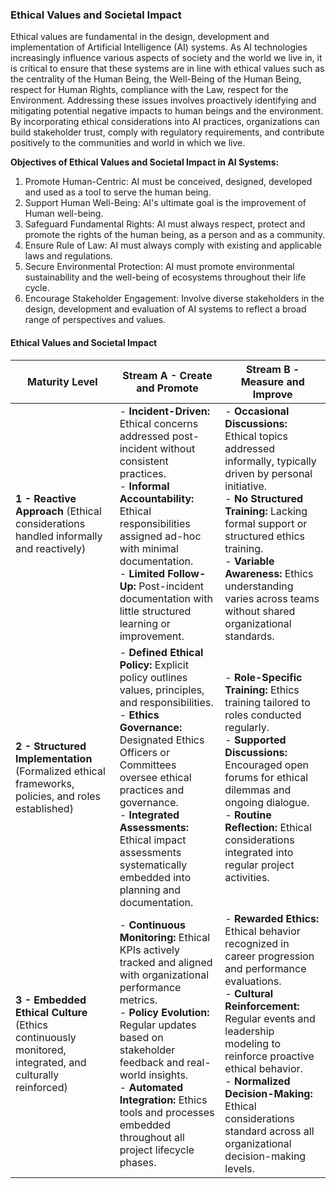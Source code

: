 ### Ethical Values and Societal Impact
Ethical values are fundamental in the design, development and implementation of Artificial Intelligence (AI) systems. As AI technologies increasingly influence various aspects of society and the world we live in, it is critical to ensure that these systems are in line with ethical values such as the centrality of the Human Being, the Well-Being of the Human Being, respect for Human Rights, compliance with the Law, respect for the Environment.
Addressing these issues involves proactively identifying and mitigating potential negative impacts to human beings and the environment. By incorporating ethical considerations into AI practices, organizations can build stakeholder trust, comply with regulatory requirements, and contribute positively to the communities and world in which we live.


**Objectives of Ethical Values and Societal Impact in AI Systems:**

1) Promote Human-Centric: AI must be conceived, designed, developed and used as a tool to serve the human being.​
2) Support Human Well-Being: AI's ultimate goal is the improvement of Human well-being.​
3) Safeguard Fundamental Rights: AI must always respect, protect and promote the rights of the human being, as a person and as a community.
4) Ensure Rule of Law: AI must always comply with existing and applicable laws and regulations​.
5) Secure Environmental Protection: AI must promote environmental sustainability and the well-being of ecosystems throughout their life cycle.​
6) Encourage Stakeholder Engagement: Involve diverse stakeholders in the design, development and evaluation of AI systems to reflect a broad range of perspectives and values.


#### Ethical Values and Societal Impact

| Maturity Level                                                                                          | Stream A - Create and Promote                                                                                                                                                                                                                                                                                                        | Stream B - Measure and Improve                                                                                                                                                                                                                                                                                                                |
| ------------------------------------------------------------------------------------------------------- | ------------------------------------------------------------------------------------------------------------------------------------------------------------------------------------------------------------------------------------------------------------------------------------------------------------------------------------ | --------------------------------------------------------------------------------------------------------------------------------------------------------------------------------------------------------------------------------------------------------------------------------------------------------------------------------------------- |
| **1 - Reactive Approach** (Ethical considerations handled informally and reactively)                    | - **Incident-Driven:** Ethical concerns addressed post-incident without consistent practices.<br>- **Informal Accountability:** Ethical responsibilities assigned ad-hoc with minimal documentation.<br>- **Limited Follow-Up:** Post-incident documentation with little structured learning or improvement.                         | - **Occasional Discussions:** Ethical topics addressed informally, typically driven by personal initiative.<br>- **No Structured Training:** Lacking formal support or structured ethics training.<br>- **Variable Awareness:** Ethics understanding varies across teams without shared organizational standards.                             |
| **2 - Structured Implementation** (Formalized ethical frameworks, policies, and roles established)      | - **Defined Ethical Policy:** Explicit policy outlines values, principles, and responsibilities.<br>- **Ethics Governance:** Designated Ethics Officers or Committees oversee ethical practices and governance.<br>- **Integrated Assessments:** Ethical impact assessments systematically embedded into planning and documentation. | - **Role-Specific Training:** Ethics training tailored to roles conducted regularly.<br>- **Supported Discussions:** Encouraged open forums for ethical dilemmas and ongoing dialogue.<br>- **Routine Reflection:** Ethical considerations integrated into regular project activities.                                                        |
| **3 - Embedded Ethical Culture** (Ethics continuously monitored, integrated, and culturally reinforced) | - **Continuous Monitoring:** Ethical KPIs actively tracked and aligned with organizational performance metrics.<br>- **Policy Evolution:** Regular updates based on stakeholder feedback and real-world insights.<br>- **Automated Integration:** Ethics tools and processes embedded throughout all project lifecycle phases.       | - **Rewarded Ethics:** Ethical behavior recognized in career progression and performance evaluations.<br>- **Cultural Reinforcement:** Regular events and leadership modeling to reinforce proactive ethical behavior.<br>- **Normalized Decision-Making:** Ethical considerations standard across all organizational decision-making levels. |

